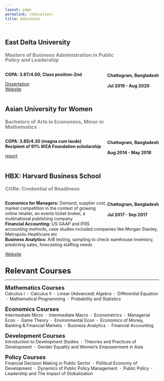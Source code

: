 ```yaml
---
layout: page
permalink: /education/
title: Education
---
```


<div>
    <div style="display:inline-block; width: 77%">
        <h2 style="font-weight:bold; line-height:1">East Delta University</h2>
        <h3 style="color:grey; font-weight:bold; line-height:1">Masters of Business Administration in Public Policy and Leadership</h3>
    </div>
    <div style="display:inline-block; vertical-align:top; float:right">
        <h4 style="line-height:1">Chattogram, Bangladesh</h4>
        <h4 style="line-height:1">Jul 2019 - Aug 2020</h4>
    </div>
</div>
<p><b>CGPA: 3.87/4.00, Class position-2nd</b></p>
<a href="/research"><div class="color-button">Dissertation</div></a>
<a href="https://www.eastdelta.edu.bd/"><div class="color-button">Website</div></a>
<br>

<div>
    <div style="display:inline-block; width: 77%">
        <h2 style="font-weight:bold; line-height:1">Asian University for Women</h2>
        <h3 style="color:grey; font-weight:bold; line-height:1">Bachelors of Arts in Economics, Minor in Mathematics</h3>
    </div>
    <div style="display:inline-block; vertical-align:top; float:right">
        <h4 style="line-height:1">Chattogram, Bangladesh</h4>
        <h4 style="line-height:1">Aug 2014 - May 2018</h4>
    </div>
</div>
<p><b>CGPA: 3.85/4.30 (magna cum laude) <br> 
Recipient of 91% IKEA Foundation scholarship</b></p>
<a href="https://asian-university.org/"><div class="color-button">report</div></a>
<br>


<div style="line-height:1.2 !important">
    <div style="display:inline-block; width: 77%">
        <h2 style="font-weight:bold; line-height:1">HBX: Harvard Business School</h2>
        <h3 style="color:grey; font-weight:bold; line-height:1">CORe: Credential of Readiness</h3>
    </div>
    <div style="display:inline-block; vertical-align:top; float:right">
        <h4 style="line-height:1">Chattogram, Bangladesh</h4>
        <h4 style="line-height:1">Jul 2017 - Sep 2017</h4>
    </div>
</div>
<p><b>Economics for Managers:</b> Demand, supplier cost, market competition in the context of growing online retailer, an events ticket broker, a multinational publishing company <br>
<b>Financial Accounting:</b> US GAAP and IFRS accounting methods, case studies included companies like Morgan Stanley, Metropolis Healthcare etc <br>
<b>Business Analytics:</b>  A/B testing, sampling to check warehouse inventory, predicting sales, forecasting staffing needs</p>
<a href="https://online.hbs.edu/courses/core/?c1=GAW_SE_NW&source=INTL_BRND&cr2=search__-__nw__-__international__-__branded&kw=hbx_core_exm&cr5=547999763439&cr7=c&hsa_cam=1396947326&hsa_grp=57712618040&hsa_mt=e&hsa_src=g&hsa_ad=547999763439&hsa_acc={792-723-8641}&hsa_net=adwords&hsa_kw=hbx%20core&hsa_tgt=aud-951628315120:kwd-493465437512&hsa_ver=3&gclid=Cj0KCQjwwY-LBhD6ARIsACvT72PxqThAZ5BSILN0zbriuv2Ug8eKHMbTuKI7GXDrAP1cek0reHnB2icaAh_FEALw_wcB"><div class="color-button">Website</div></a>
<br>


<b style="font-size:1.8em">Relevant Courses</b>
<hr>

<b style="font-size:1.3em">Mathematics Courses</b>
<br>
Calculus I <b>&nbsp;&middot;&nbsp;</b> 
Calculus II <b>&nbsp;&middot;&nbsp;</b> 
Linear (Advanced) Algebra <b>&nbsp;&middot;&nbsp;</b> 
Differential Equation <b>&nbsp;&middot;&nbsp;</b> 
Mathematical Programming <b>&nbsp;&middot;&nbsp;</b> 
Probability and Statistics

<b style="font-size:1.3em">Economics Courses</b>
<br>
Intermediate Micro <b>&nbsp;&middot;&nbsp;</b> 
Intermediate Macro <b>&nbsp;&middot;&nbsp;</b> 
Econometrics <b>&nbsp;&middot;&nbsp;</b> 
Managerial Econ <b>&nbsp;&middot;&nbsp;</b> 
Game Theory <b>&nbsp;&middot;&nbsp;</b> 
Environmental Econ <b>&nbsp;&middot;&nbsp;</b> 
Economics of Money, Banking & Financial Markets <b>&nbsp;&middot;&nbsp;</b> 
Business Analytics <b>&nbsp;&middot;&nbsp;</b> 
Financial Accounting

<b style="font-size:1.3em">Development Courses</b>
<br>
Introduction to Development Studies <b>&nbsp;&middot;&nbsp;</b> Theories and Practices of Development <b>&nbsp;&middot;&nbsp;</b> Gender Equality and Women’s Empowerment in Asia

<b style="font-size:1.3em">Policy Courses</b>
<br>
Financial Decision Making in Public Sector <b>&nbsp;&middot;&nbsp;</b> 
Political Economy of Development <b>&nbsp;&middot;&nbsp;</b> 
Dynamics of Public Policy Management <b>&nbsp;&middot;&nbsp;</b> 
Public Policy <b>&nbsp;&middot;&nbsp;</b> 
Leadership and The Impact of Globalization
